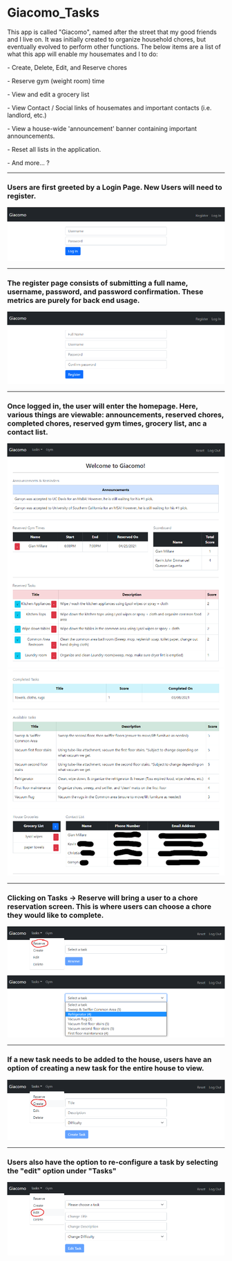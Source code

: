 # Giacomo_Tasks

This app is called "Giacomo", named after the street that my good friends and I live on. It was initially created to organize household chores, but eventually evolved to perform other functions. The below items are a list of what this app will enable my housemates and I to do:

<p> - Create, Delete, Edit, and Reserve chores </p>
<p> - Reserve gym (weight room) time </p>
<p> - View and edit a grocery list </p>
<p> - View Contact / Social links of housemates and important contacts (i.e. landlord, etc.) </p>
<p> - View a house-wide 'announcement' banner containing important announcements. </p>
<p> - Reset all lists in the application. </p>
<p> - And more... ? </p>

<hr>

### Users are first greeted by a Login Page. New Users will need to register.
<img src="images/login.png">
<br>

<hr>

### The register page consists of submitting a full name, username, password, and password confirmation. These metrics are purely for back end usage.
<img src="images/register.png">
<br>

<hr>

### Once logged in, the user will enter the homepage. Here, various things are viewable: announcements, reserved chores, completed chores, reserved gym times, grocery list, anc a contact list.
<img src="images/homepage1.png">
<img src="images/homepage2.png">
<br>

<hr>

### Clicking on Tasks -> Reserve will bring a user to a chore reservation screen. This is where users can choose a chore they would like to complete.
<img src="images/reserve1.png">
<img src="images/reserve2.png">
<br>

<hr>

### If a new task needs to be added to the house, users have an option of creating a new task for the entire house to view.
<img src="images/create.png">
<br>

<hr>

### Users also have the option to re-configure a task by selecting the "edit" option under "Tasks"
<img src="images/edit.png">
